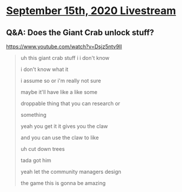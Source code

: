 # [September 15th, 2020 Livestream](../2020-09-15.md)
## Q&A: Does the Giant Crab unlock stuff?
https://www.youtube.com/watch?v=Dsjz5ntv9II
> uh this giant crab stuff i i don't know
>
> i don't know what it
>
> i assume so or i'm really not sure
>
> maybe it'll have like a like some
>
> droppable thing that you can research or
>
> something
>
> yeah you get it it gives you the claw
>
> and you can use the claw to like
>
> uh cut down trees
>
> tada got him
>
> yeah let the community managers design
>
> the game this is gonna be amazing
>
